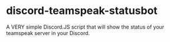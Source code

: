 # discord-teamspeak-statusbot
A VERY simple Discord.JS script that will show the status of your teamspeak server in your Discord.
